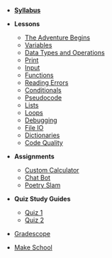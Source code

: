 *  **[Syllabus](README.md)**
- **Lessons**
  - [The Adventure Begins](Lessons/adventure_begins.md)
  - [Variables](Lessons/variables.md)
  - [Data Types and Operations](Lessons/datatypes_operations.md)
  - [Print](Lessons/print.md)
  - [Input](Lessons/input.md)
  - [Functions](Lessons/functions.md)
  - [Reading Errors](Lessons/reading_errors.md)
  - [Conditionals](Lessons/conditionals.md)
  - [Pseudocode](Lessons/pseudocode.md)
  - [Lists](Lessons/lists.md)
  - [Loops](Lessons/loops.md)
  - [Debugging](Lessons/debugging.md)
  - [File IO](Lessons/file_io.md)
  - [Dictionaries](Lessons/dictionaries.md)
  - [Code Quality](Lessons/code_quality.md)
  
- **Assignments**
  - [Custom Calculator](Lessons/custom_calculator.md)
  - [Chat Bot](Lessons/chat_bot.md)
  - [Poetry Slam](Lessons/poetry_slam.md)
  
- **Quiz Study Guides**
  - [Quiz 1](Lessons/quiz1.md)
  - [Quiz 2](Lessons/quiz2.md)

* [Gradescope](https://www.gradescope.com/courses/154615)

* [Make School](https://www.makeschool.com)
